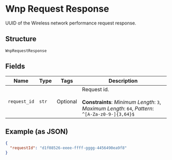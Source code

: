 
# Wnp Request Response

UUID of the Wireless network performance request response.

## Structure

`WnpRequestResponse`

## Fields

| Name | Type | Tags | Description |
|  --- | --- | --- | --- |
| `request_id` | `str` | Optional | Request id.<br><br>**Constraints**: *Minimum Length*: `3`, *Maximum Length*: `64`, *Pattern*: `^[A-Za-z0-9-]{3,64}$` |

## Example (as JSON)

```json
{
  "requestId": "d1f08526-eeee-ffff-gggg-4456490ea9f8"
}
```

